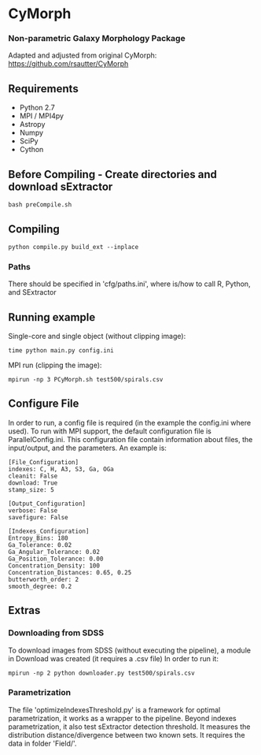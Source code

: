 # CyMorph
### Non-parametric Galaxy Morphology Package

Adapted and adjusted from original CyMorph:
https://github.com/rsautter/CyMorph

## Requirements
 - Python 2.7
 - MPI / MPI4py
 - Astropy
 - Numpy
 - SciPy
 - Cython

## Before Compiling - Create directories and download sExtractor

    bash preCompile.sh

## Compiling

    python compile.py build_ext --inplace
    
### Paths
There should be specified in 'cfg/paths.ini', where is/how to call R, Python, and SExtractor
 
## Running example
Single-core and single object (without clipping image):

    time python main.py config.ini
    
MPI run (clipping the image):

    mpirun -np 3 PCyMorph.sh test500/spirals.csv
    
## Configure File
In order to run, a config file is required (in the example the config.ini where used). To run with MPI support, the default configuration file is ParallelConfig.ini.
This configuration file contain information about files, the input/output, and the parameters.
An example is:

    [File_Configuration]
    indexes: C, H, A3, S3, Ga, OGa
    cleanit: False
    download: True
    stamp_size: 5

    [Output_Configuration]
    verbose: False
    savefigure: False

    [Indexes_Configuration]
    Entropy_Bins: 180
    Ga_Tolerance: 0.02
    Ga_Angular_Tolerance: 0.02
    Ga_Position_Tolerance: 0.00
    Concentration_Density: 100
    Concentration_Distances: 0.65, 0.25
    butterworth_order: 2
    smooth_degree: 0.2

## Extras

### Downloading from SDSS
To download images from SDSS (without executing the pipeline), a module in Download was created (it requires a .csv file)
In order to run it:

    mpirun -np 2 python downloader.py test500/spirals.csv
    
### Parametrization
The file 'optimizeIndexesThreshold.py' is a framework for optimal parametrization, it works as a wrapper to the pipeline.
Beyond indexes parametrization, it also test sExtractor detection threshold.
It measures the distribution distance/divergence between two known sets. 
It requires the data in folder 'Field/'.

